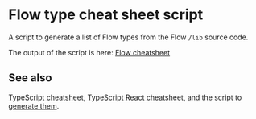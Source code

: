 # Flow type cheat sheet script

A script to generate a list of Flow types from the Flow `/lib` source code.

The output of the script is here: [Flow cheatsheet](https://www.saltycrane.com/flow-type-cheat-sheet/latest/)

## See also

[TypeScript cheatsheet](https://www.saltycrane.com/typescript-cheat-sheet/latest/),
[TypeScript React cheatsheet](https://www.saltycrane.com/typescript-react-cheat-sheet/latest/),
and the [script to generate them](https://github.com/saltycrane/typescript-cheatsheet).
